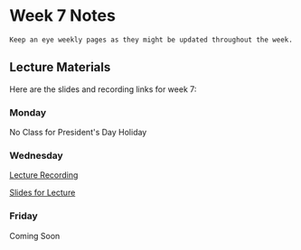 Week 7 Notes
============================

```{note}
Keep an eye weekly pages as they might be updated throughout the week.
```

## Lecture Materials

Here are the slides and recording links for week 7:

### Monday

No Class for President's Day Holiday


### Wednesday

[Lecture Recording]()

<a href="../resources/02_22_23-human_performance.pdf" >Slides for Lecture</a>


### Friday

Coming Soon
